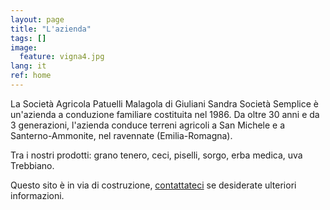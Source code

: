 ```yaml
---
layout: page
title: "L'azienda"
tags: []
image:
  feature: vigna4.jpg
lang: it
ref: home
---
```


La Società Agricola Patuelli Malagola di Giuliani Sandra Società Semplice è un'azienda a conduzione familiare costituita nel 1986. Da oltre 30 anni e da 3 generazioni, l'azienda conduce terreni agricoli a San Michele e a Santerno-Ammonite, nel ravennate (Emilia-Romagna).

Tra i nostri prodotti: grano tenero, ceci, piselli, sorgo, erba medica, uva Trebbiano.   


Questo sito è in via di costruzione, [contattateci](/contatti) se desiderate ulteriori informazioni.   
